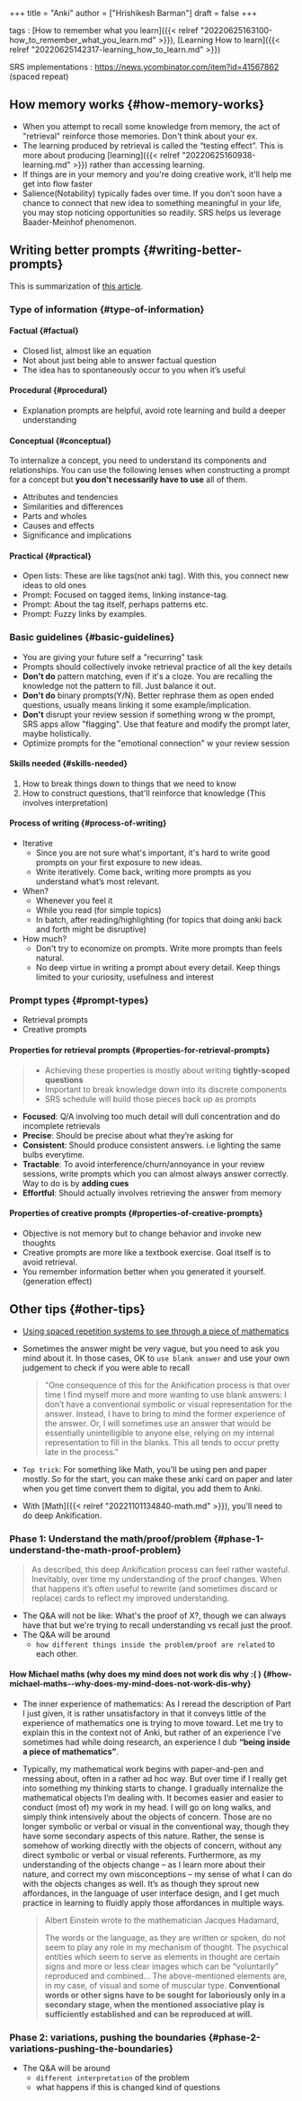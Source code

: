 +++
title = "Anki"
author = ["Hrishikesh Barman"]
draft = false
+++

tags
: [How to remember what you learn]({{< relref "20220625163100-how_to_remember_what_you_learn.md" >}}), [Learning How to learn]({{< relref "20220625142317-learning_how_to_learn.md" >}})

SRS implementations : <https://news.ycombinator.com/item?id=41567862> (spaced repeat)


## How memory works {#how-memory-works}

-   When you attempt to recall some knowledge from memory, the act of "retrieval" reinforce those memories. Don't think about your ex.
-   The learning produced by retrieval is called the “testing effect”. This is more about producing [learning]({{< relref "20220625160938-learning.md" >}}) rather than accessing learning.
-   If things are in your memory and you're doing creative work, it'll help me get into flow faster
-   Salience(Notability) typically fades over time. If you don’t soon have a chance to connect that new idea to something meaningful in your life, you may stop noticing opportunities so readily. SRS helps us leverage Baader-Meinhof phenomenon.


## Writing better prompts {#writing-better-prompts}

This is summarization of [this article](https://andymatuschak.org/prompts/).


### Type of information {#type-of-information}


#### Factual {#factual}

-   Closed list, almost like an equation
-   Not about just being able to answer factual question
-   The idea has to spontaneously occur to you when it’s useful


#### Procedural {#procedural}

-   Explanation prompts are helpful, avoid rote learning and build a deeper understanding


#### Conceptual {#conceptual}

To internalize a concept, you need to understand its components and relationships. You can use the following lenses when constructing a prompt for a concept but **you don't necessarily have to use** all of them.

-   Attributes and tendencies
-   Similarities and differences
-   Parts and wholes
-   Causes and effects
-   Significance and implications


#### Practical {#practical}

-   Open lists: These are like tags(not anki tag). With this, you connect new ideas to old ones
-   Prompt: Focused on tagged items, linking instance-tag.
-   Prompt: About the tag itself, perhaps patterns etc.
-   Prompt: Fuzzy links by examples.


### Basic guidelines {#basic-guidelines}

-   You are giving your future self a "recurring" task
-   Prompts should collectively invoke retrieval practice of all the key details
-   **Don't do** pattern matching, even if it's a cloze. You are recalling the knowledge not the pattern to fill. Just balance it out.
-   **Don't do** binary prompts(Y/N). Better rephrase them as open ended questions, usually means linking it some example/implication.
-   **Don't** disrupt your review session if something wrong w the prompt, SRS apps allow "flagging". Use that feature and modify the prompt later, maybe holistically.
-   Optimize prompts for the "emotional connection" w your review session


#### Skills needed {#skills-needed}

1.  How to break things down to things that we need to know
2.  How to construct questions, that'll reinforce that knowledge (This involves interpretation)


#### Process of writing {#process-of-writing}

-   Iterative
    -   Since you are not sure what's important, it's hard to write good prompts on your first exposure to new ideas.
    -   Write iteratively. Come back, writing more prompts as you understand what’s most relevant.
-   When?
    -   Whenever you feel it
    -   While you read (for simple topics)
    -   In batch, after reading/highlighting (for topics that doing anki back and forth might be disruptive)
-   How much?
    -   Don't try to economize on prompts. Write more prompts than feels natural.
    -   No deep virtue in writing a prompt about every detail. Keep things limited to your curiosity, usefulness and interest


### Prompt types {#prompt-types}

-   Retrieval prompts
-   Creative prompts


#### Properties for retrieval prompts {#properties-for-retrieval-prompts}

<div class="warning small-text">

> -   Achieving these properties is mostly about writing **tightly-scoped questions**
> -   Important to break knowledge down into its discrete components
> -   SRS schedule will build those pieces back up as prompts
</div>

-   **Focused**: Q/A involving too much detail will dull concentration and do incomplete retrievals
-   **Precise**: Should be precise about what they’re asking for
-   **Consistent**: Should produce consistent answers. i.e lighting the same bulbs everytime.
-   **Tractable**: To avoid interference/churn/annoyance in your review sessions, write prompts which you can almost always answer correctly. Way to do is by **adding cues**
-   **Effortful**: Should actually involves retrieving the answer from memory


#### Properties of creative prompts {#properties-of-creative-prompts}

-   Objective is not memory but to change behavior and invoke new thoughts
-   Creative prompts are more like a textbook exercise. Goal itself is to avoid retrieval.
-   You remember information better when you generated it yourself. (generation effect)


## Other tips {#other-tips}

-   [Using spaced repetition systems to see through a piece of mathematics](https://cognitivemedium.com/srs-mathematics)
-   Sometimes the answer might be very vague, but you need to ask you mind about it. In those cases, OK to `use blank answer` and use your own judgement to check if you were able to recall

    > "One consequence of this for the Ankification process is that over time I find myself more and more wanting to use blank answers: I don’t have a conventional symbolic or visual representation for the answer. Instead, I have to bring to mind the former experience of the answer. Or, I will sometimes use an answer that would be essentially unintelligible to anyone else, relying on my internal representation to fill in the blanks. This all tends to occur pretty late in the process."
-   `Top trick`: For something like Math, you'll be using pen and paper mostly. So for the start, you can make these anki card on paper and later when you get time convert them to digital, you add them to Anki.
-   With [Math]({{< relref "20221101134840-math.md" >}}), you'll need to do deep Ankification.


### Phase 1: Understand the math/proof/problem {#phase-1-understand-the-math-proof-problem}

> As described, this deep Ankification process can feel rather wasteful. Inevitably, over time my understanding of the proof changes. When that happens it’s often useful to rewrite (and sometimes discard or replace) cards to reflect my improved understanding.

-   The Q&amp;A will not be like: What's the proof of X?, though we can always have that but we're trying to recall understanding vs recall just the proof.
-   The Q&amp;A will be around
    -   `how different things inside the problem/proof are related` to each other.


#### How Michael maths (why does my mind does not work dis why :( ) {#how-michael-maths--why-does-my-mind-does-not-work-dis-why}

-   The inner experience of mathematics: As I reread the description of Part I just given, it is rather unsatisfactory in that it conveys little of the experience of mathematics one is trying to move toward. Let me try to explain this in the context not of Anki, but rather of an experience I’ve sometimes had while doing research, an experience I dub **“being inside a piece of mathematics”**.
-   Typically, my mathematical work begins with paper-and-pen and messing about, often in a rather ad hoc way. But over time if I really get into something my thinking starts to change. I gradually internalize the mathematical objects I’m dealing with. It becomes easier and easier to conduct (most of) my work in my head. I will go on long walks, and simply think intensively about the objects of concern. Those are no longer symbolic or verbal or visual in the conventional way, though they have some secondary aspects of this nature. Rather, the sense is somehow of working directly with the objects of concern, without any direct symbolic or verbal or visual referents. Furthermore, as my understanding of the objects change – as I learn more about their nature, and correct my own misconceptions – my sense of what I can do with the objects changes as well. It’s as though they sprout new affordances, in the language of user interface design, and I get much practice in learning to fluidly apply those affordances in multiple ways.

    > Albert Einstein wrote to the mathematician Jacques Hadamard,
    >
    > The words or the language, as they are written or spoken, do not seem to play any role in my mechanism of thought. The psychical entities which seem to serve as elements in thought are certain signs and more or less clear images which can be “voluntarily” reproduced and combined… The above-mentioned elements are, in my case, of visual and some of muscular type. **Conventional words or other signs have to be sought for laboriously only in a secondary stage, when the mentioned associative play is sufficiently established and can be reproduced at will.**


### Phase 2: variations, pushing the boundaries {#phase-2-variations-pushing-the-boundaries}

-   The Q&amp;A will be around
    -   `different interpretation` of the problem
    -   what happens if this is changed kind of questions
